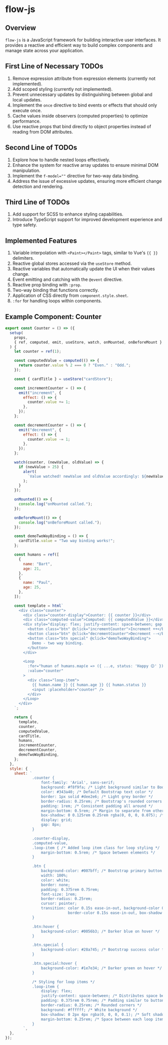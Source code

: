 # flow-js

## Overview

`flow-js` is a JavaScript framework for building interactive user interfaces. It provides a reactive and efficient way to build complex components and manage state across your application.

## First Line of Necessary TODOs

1. Remove expression attribute from expression elements (currently not implemented).
2. Add scoped styling (currently not implemented).
3. Prevent unnecessary updates by distinguishing between global and local updates.
4. Implement the `once` directive to bind events or effects that should only execute once.
5. Cache values inside observers (computed properties) to optimize performance.
6. Use reactive props that bind directly to object properties instead of reading from DOM attributes.

## Second Line of TODOs

1. Explore how to handle nested loops effectively.
2. Enhance the system for reactive array updates to ensure minimal DOM manipulation.
3. Implement the `f-model=""` directive for two-way data binding.
4. Address the issue of excessive updates, ensuring more efficient change detection and rendering.

## Third Line of TODOs

1. Add support for SCSS to enhance styling capabilities.
2. Introduce TypeScript support for improved development experience and type safety.

## Implemented Features

1. Variable interpolation with `<Paint></Paint>` tags, similar to Vue's `{{ }}` delimiters.
2. Reactive global stores accessed via the `useStore` method.
3. Reactive variables that automatically update the UI when their values change.
4. Event emitting and catching with the `@event` directive.
5. Reactive prop binding with `:prop`.
6. Two-way binding that functions correctly.
7. Application of CSS directly from `component.style.sheet`.
8. `:for` for handling loops within components.

## Example Component: Counter

```javascript
export const Counter = () => ({
  setup(
    props,
    { ref, computed, emit, useStore, watch, onMounted, onBeforeMount }
  ) {
    let counter = ref(1);

    const computedValue = computed(() => {
      return counter.value % 2 === 0 ? "Even." : "Odd.";
    });

    const { cardTitle } = useStore("cardStore");

    const incrementCounter = () => {
      emit("increment", {
        effect: () => {
          counter.value += 1;
        },
      });
    };

    const decrementCounter = () => {
      emit("decrement", {
        effect: () => {
          counter.value -= 1;
        },
      });
    };

    watch(counter, (newValue, oldValue) => {
      if (newValue > 25) {
        alert(
          `Value watched! newValue and oldValue accordingly: ${newValue}, ${oldValue}`
        );
      }
    });

    onMounted(() => {
      console.log("onMounted called.");
    });

    onBeforeMount(() => {
      console.log("onBeforeMount called.");
    });

    const demoTwoWayBinding = () => {
      cardTitle.value = "Two way binding works!";
    };

    const humans = ref([
      {
        name: "Bart",
        age: 21,
      },
      {
        name: "Paul",
        age: 25,
      },
    ]);

    const template = html`
      <div class="counter">
        <div class="counter-display">Counter: {{ counter }}</div>
        <div class="computed-value">Computed: {{ computedValue }}</div>
        <div style="display: flex; justify-content: space-between; gap: 24px;">
          <button class="btn" @click="incrementCounter">Increment ++</button>
          <button class="btn" @click="decrementCounter">Decrement --</button>
          <button class="btn special" @click="demoTwoWayBinding">
            Demo - two way binding.
          </button>
        </div>

        <Loop
          :for="human of humans.map(e => ({ ...e, status: 'Happy 😊' }))"
          :value="counter"
        >
          <div class="loop-item">
            {{ human.name }} {{ human.age }} {{ human.status }}
            <input :placeholder="counter" />
          </div>
        </Loop>
      </div>
    `;

    return {
      template,
      counter,
      computedValue,
      cardTitle,
      humans,
      incrementCounter,
      decrementCounter,
      demoTwoWayBinding,
    };
  },
  style: {
    sheet: `
            .counter {
                font-family: 'Arial', sans-serif;
                background: #f8f9fa; /* Light background similar to Bootstrap forms */
                color: #343a40; /* Default Bootstrap text color */
                border: 1px solid #dee2e6; /* Light grey border */
                border-radius: 0.25rem; /* Bootstrap's rounded corners */
                padding: 1rem; /* Consistent padding all around */
                margin-bottom: 0.5rem; /* Margin to separate from other elements */
                box-shadow: 0 0.125rem 0.25rem rgba(0, 0, 0, 0.075); /* Bootstrap-like shadow */
                display: grid;
                gap: 8px;
            }

            .counter-display,
            .computed-value,
            .loop-item { /* Added loop item class for loop styling */
                margin-bottom: 0.5rem; /* Space between elements */
            }

            .btn {
                background-color: #007bff; /* Bootstrap primary button color */
                width: 100%;
                color: white;
                border: none;
                padding: 0.375rem 0.75rem;
                font-size: 1rem;
                border-radius: 0.25rem;
                cursor: pointer;
                transition: color 0.15s ease-in-out, background-color 0.15s ease-in-out,
                            border-color 0.15s ease-in-out, box-shadow 0.15s ease-in-out; /* Smooth transition for hover effects */
            }

            .btn:hover {
                background-color: #0056b3; /* Darker blue on hover */
            }

            .btn.special {
                background-color: #28a745; /* Bootstrap success color for special button */
            }

            .btn.special:hover {
                background-color: #1e7e34; /* Darker green on hover */
            }

            /* Styling for loop items */
            .loop-item {
                display: flex;
                justify-content: space-between; /* Distributes space between name and age */
                padding: 0.375rem 0.75rem; /* Padding similar to buttons */
                border-radius: 0.25rem; /* Rounded corners */
                background: #ffffff; /* White background */
                box-shadow: 0 2px 4px rgba(0, 0, 0, 0.1); /* Soft shadow for depth */
                margin-bottom: 0.25rem; /* Space between each loop item */
            }
        `,
  },
});
```
